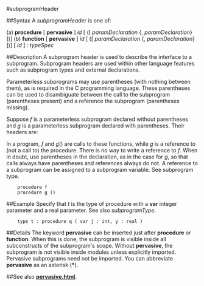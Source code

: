 
#subprogramHeader

##Syntax
A _subprogramHeader_ is one of:


(a) **procedure** [ **pervasive** ] _id_
[ ([ _paramDeclaration_ {, _paramDeclaration_} ])]
(b) **function** [ **pervasive** ] _id_
[ ([ _paramDeclaration_ {, _paramDeclaration_} ])]
[ _id_ ] : _typeSpec_



##Description
A subprogram header is used to describe the interface to a subprogram. Subprogram headers are used within other language features such as subprogram types and external declarations.

Parameterless subprograms may use parentheses (with nothing between them), as is required in the C programming language. These parentheses can be used to disambiguate between the call to the subprogram (parentheses present) and a reference the subprogram (parentheses missing).

Suppose _f_ is a parameterless subprogram declared without parentheses and _g_ is a parameterless subprogram declared with parentheses. Their headers are:

In a program, _f_ and _g_() are calls to these functions, while _g_ is a reference to (not a call to) the procedure. There is no way to write a reference to _f_. When in doubt, use parentheses in the declaration, as in the case for _g_, so that calls always have parentheses and references always do not. A reference to a subprogram can be assigned to a subprogram variable. See subprogram type.

        procedure f
        procedure g ()
##Example
Specify that _t_ is the type of procedure with a **var** integer parameter and a real parameter. See also _subprogramType_.

        type t : procedure q ( var j : int, y : real )
##Details
The keyword **pervasive** can be inserted just after **procedure** or **function**. When this is done, the subprogram is visible inside all subconstructs of the subprogram's scope. Without **pervasive**, the subprogram is not visible inside modules unless explicitly imported. Pervasive subprograms need not be imported. You can abbreviate **pervasive** as an asterisk (__*__).


##See also
**[pervasive.html](pervasive)**.

